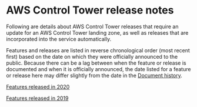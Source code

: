 # AWS Control Tower release notes<a name="release-notes"></a>

Following are details about AWS Control Tower releases that require an update for an AWS Control Tower landing zone, as well as releases that are incorporated into the service automatically\. 

Features and releases are listed in reverse chronological order \(most recent first\) based on the date on which they were officially announced to the public\. Because there can be a lag between when the feature or release is documented and when it is officially announced, the date listed for a feature or release here may differ slightly from the date in the [Document history](doc-history.md)\.

[Features released in 2020](January-June-2020.md)

[Features released in 2019](January-December-2019.md)